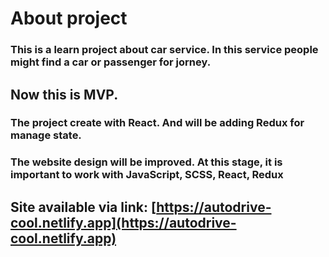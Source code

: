 # About project
### This is a learn project about car service. In this service people might find a car or passenger for jorney. 
## Now this is MVP.
### The project create with React. And will be adding Redux for manage state.
###
### The website design will be improved. At this stage, it is important to work with JavaScript, SCSS, React, Redux
## Site available via link:  [https://autodrive-cool.netlify.app](https://autodrive-cool.netlify.app)
